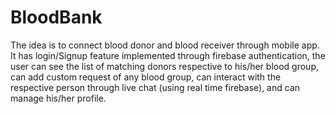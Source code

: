 # BloodBank

The idea is to connect blood donor and blood receiver through mobile app. It has login/Signup feature implemented through 
firebase authentication, the user can see the list of matching donors respective to his/her blood group, can add custom 
request of any blood group, can interact with the respective person through live chat (using real time firebase), 
and can manage his/her profile. 
